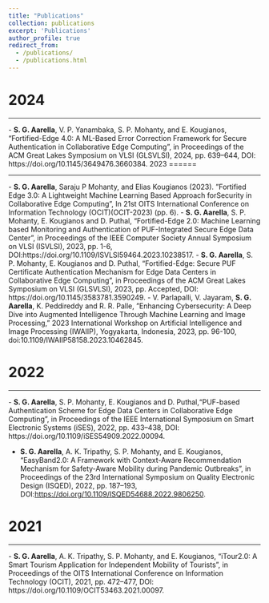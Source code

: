 ```yaml
---
title: "Publications"
collection: publications
excerpt: 'Publications'
author_profile: true
redirect_from: 
  - /publications/
  - /publications.html
---
```

2024
======
<hr/>
-  <b>S. G. Aarella</b>, V. P. Yanambaka, S. P. Mohanty, and E. Kougianos, “Fortified-Edge 4.0: A ML-Based Error Correction Framework for Secure Authentication in Collaborative Edge Computing”, in Proceedings of the ACM Great Lakes Symposium on VLSI (GLSVLSI), 2024, pp. 639–644, DOI: https://doi.org/10.1145/3649476.3660384.
2023
======
<hr />
- <b>S. G. Aarella</b>, Saraju P Mohanty, and Elias Kougianos (2023). ”Fortified Edge 3.0: A Lightweight Machine Learning Based Approach forSecurity in Collaborative Edge Computing”, In 21st OITS International Conference on Information Technology (OCIT)(OCIT-2023) (pp. 6).
- <b>S. G. Aarella</b>, S. P. Mohanty, E. Kougianos and D. Puthal, “Fortified-Edge 2.0: Machine Learning based Monitoring and Authentication of PUF-Integrated Secure Edge Data Center”, in Proceedings of the IEEE Computer Society Annual Symposium on VLSI (ISVLSI), 2023, pp. 1-6, DOI:https://doi.org/10.1109/ISVLSI59464.2023.10238517.
- <b>S. G. Aarella</b>, S. P. Mohanty, E. Kougianos and D. Puthal, “Fortified-Edge: Secure PUF Certificate Authentication Mechanism for Edge Data Centers in Collaborative Edge Computing”, in Proceedings of the ACM Great Lakes Symposium on VLSI (GLSVLSI), 2023, pp. Accepted, DOI: https://doi.org/10.1145/3583781.3590249.
- V. Parlapalli, V. Jayaram, <b>S. G. Aarella</b>, K. Peddireddy and R. R. Palle, ”Enhancing Cybersecurity: A Deep Dive into Augmented Intelligence Through Machine Learning and Image Processing,” 2023 International Workshop on Artificial Intelligence and Image Processing (IWAIIP), Yogyakarta, Indonesia, 2023, pp. 96-100, doi:10.1109/IWAIIP58158.2023.10462845.



2022
======
<hr />
- <b>S. G. Aarella</b>, S. P. Mohanty, E. Kougianos and D. Puthal,“PUF-based Authentication Scheme for Edge Data Centers in Collaborative Edge Computing”, in Proceedings of the IEEE International Symposium on Smart Electronic Systems (iSES), 2022, pp. 433–438, DOI: https://doi.org/10.1109/iSES54909.2022.00094.

- <b>S. G. Aarella</b>, A. K. Tripathy, S. P. Mohanty, and E. Kougianos, “EasyBand2.0: A Framework with Context-Aware Recommendation Mechanism for Safety-Aware Mobility during Pandemic Outbreaks”, in Proceedings of the 23rd International Symposium on Quality Electronic Design (ISQED), 2022, pp. 187–193, DOI:https://doi.org/10.1109/ISQED54688.2022.9806250.


2021
=====
<hr />
- <b>S. G. Aarella</b>, A. K. Tripathy, S. P. Mohanty, and E. Kougianos, “iTour2.0: A Smart Tourism Application for Independent Mobility of Tourists”, in Proceedings of the OITS International Conference on Information Technology (OCIT), 2021, pp. 472–477, DOI: https://doi.org/10.1109/OCIT53463.2021.00097.

